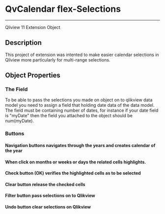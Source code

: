 # QvCalendar flex-Selections 
-----------------------------------------------
Qliview 11 Extension Object 

## Description
This project of extension was intented to make easier calendar selections in Qliview more particularly for multi-range selections. 

## Object Properties

### The Field
To be able to pass the selections you made on object on to qlikview data model you need to assign a field that holding date data 
of the data model.
The field must be containing number of dates, for instance if your date field is "myDate" then the field you attached to the object
should be num(myDate).

### Buttons
#### Navigation buttons navigates through the years and creates calendar of the year
#### When click on months or weeks or days the related cells highlights.
#### Check button (OK) verifies the highlighted cells as to be selected
#### Clear button release the checked cells
#### Filter button pass selections on to Qlikview
#### Undo button clear selections on Qlikview
